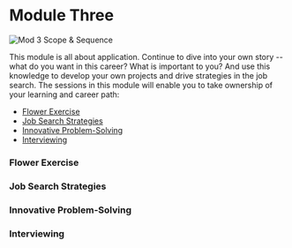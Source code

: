 # Module Three

![Mod 3 Scope & Sequence](https://github.com/turingschool/professional_skills/blob/master/images/Mod%203%20Scope%20%26%20Sequence.png)

This module is all about application. Continue to dive into your own story -- what do you want in this career? What is important to you? And use this knowledge to develop your own projects and drive strategies in the job search. The sessions in this module will enable you to take ownership of your learning and career path:

* [Flower Exercise](https://github.com/turingschool/professional_skills/blob/master/module_three/flower_exercise.md)
* [Job Search Strategies]()
* [Innovative Problem-Solving]()
* [Interviewing]()

### Flower Exercise

### Job Search Strategies

### Innovative Problem-Solving

### Interviewing

